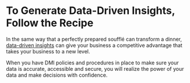 # To Generate Data-Driven Insights, Follow the Recipe

In the same way that a perfectly prepared soufflé can transform a dinner, [data-driven insights](https://datahero.com/blog/2017/07/31/data-driven-decision-making-skills/) can give your business a competitive advantage that takes your business to a new level.

When you have DMI policies and procedures in place to make sure your data is accurate, accessible and secure, you will realize the power of your data and make decisions with confidence.